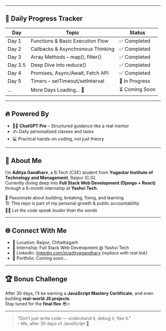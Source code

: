 
---

## 📅 Daily Progress Tracker

| Day   | Topic                               | Status        |
|--------|-------------------------------------|----------------|
| Day 1 | Functions & Basic Execution Flow    | ✅ Completed |
| Day 2 | Callbacks & Asynchronous Thinking   | ✅ Completed |
| Day 3 | Array Methods – map(), filter()     | ✅ Completed |
| Day 3.5 | Deep Dive into reduce()            | ✅ Completed |
| Day 4 | Promises, Async/Await, Fetch API    | ✅ Completed |
| Day 5 | Timers – setTimeout/setInterval     | 🔄 In Progress |
| ...   | More Days Loading... 🚀              | ⏳ Coming Soon |

---

## 🔥 Powered By

- 🧑‍🏫 **ChatGPT Pro** – Structured guidance like a real mentor  
- ✍️ Daily personalized classes and tasks  
- 💻 Practical hands-on coding, not just theory

---

## 💼 About Me

I’m **Aditya Gandharv**, a B.Tech (CSE) student from **Yugantar Institute of Technology and Management**, Raipur (C.G).  
Currently diving deep into **Full Stack Web Development (Django + React)** through a 6-month internship at **Yashvi Tech**.

🌱 Passionate about building, breaking, fixing, and learning  
🏗️ This repo is part of my personal growth & public accountability  
🧑‍💻 *Let the code speak louder than the words*

---

## 🌐 Connect With Me

- 📍 Location: Raipur, Chhattisgarh  
- 💼 Internship: Full Stack Web Development @ Yashvi Tech  
- 💬 LinkedIn: [linkedin.com/in/adityagandharv](#) *(replace with real link)*  
- 📁 Portfolio: Coming soon...

---

## 🏆 Bonus Challenge

After 30 days, I’ll be earning a **JavaScript Mastery Certificate**, and even building **real-world JS projects**.  
Stay tuned for the **final flex** 😎🔥

---

> “Don’t just write code — understand it, debug it, flex it.”  
> – Me, after 30 days of JavaScript 💪
